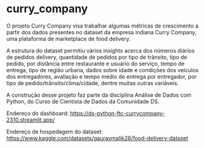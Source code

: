 # curry_company

O projeto Curry Company visa trabalhar algumas métricas de crescimento a partir dos dados presentes no dataset da empresa indiana Curry Company, uma plataforma de marketplace de food delivery. 

A estrutura do dataset permitiu vários insights acerca dos números diários de pedidos delivery, quantidade de pedidos por tipo de trânsito, tipo de pedido, por distância entre restaurante e usuário do serviço, tempo de entrega, tipo de região urbana, dados sobre idade e condições dos veículos dos entregadores, avaliação e tempo médio de entrega por entregador, por tipo de pedido/trânsito/clima/cidade, dentre muitas outras variáveis.

A construção desse projeto faz parte da disciplina Análise de Dados com Python, do Curso de Cientista de Dados da Comunidade DS. 

Endereço do dashboard: https://ds-python-ftc-currycompany-2310.streamlit.app/

Endereço de hospedagem do dataset: https://www.kaggle.com/datasets/gauravmalik26/food-delivery-dataset
